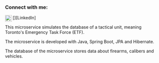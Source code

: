 ### Connect with me:
[<img align="left" alt="Anh Khoi Do | LinkedIn" width="22px" src="https://cdn.jsdelivr.net/npm/simple-icons@v3/icons/linkedin.svg">][LinkedIn]

This microservice simulates the database of a tactical unit, meaning Toronto's Emergency Task Force (ETF).

The microservice is developed with Java, Spring Boot, JPA and Hibernate.

The database of the microservice stores data about firearms, calibers and vehicles.
